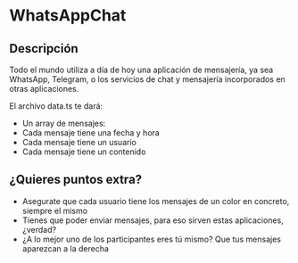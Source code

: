 # WhatsAppChat

## Descripción

Todo el mundo utiliza a día de hoy una aplicación de mensajería, ya sea WhatsApp, Telegram, o los servicios de chat y mensajería incorporados en otras aplicaciones.

El archivo data.ts te dará:
- Un array de mensajes:
- Cada mensaje tiene una fecha y hora
- Cada mensaje tiene un usuario
- Cada mensaje tiene un contenido

## ¿Quieres puntos extra?

- Asegurate que cada usuario tiene los mensajes de un color en concreto, siempre el mismo
- Tienes que poder enviar mensajes, para eso sirven estas aplicaciones, ¿verdad?
- ¿A lo mejor uno de los participantes eres tú mismo? Que tus mensajes aparezcan a la derecha